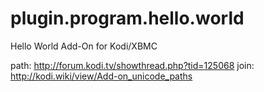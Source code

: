 # plugin.program.hello.world
Hello World Add-On for Kodi/XBMC

path: http://forum.kodi.tv/showthread.php?tid=125068
join: http://kodi.wiki/view/Add-on_unicode_paths
